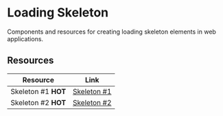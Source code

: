 # Loading Skeleton

Components and resources for creating loading skeleton elements in web applications.

## Resources

| Resource | Link |
|---|---|
| Skeleton #1 **HOT** | [Skeleton #1](https://ui.indie-starter.dev/docs/skeleton#variant-1) |
| Skeleton #2 **HOT** | [Skeleton #2](https://ui.indie-starter.dev/docs/skeleton#variant-2) | 